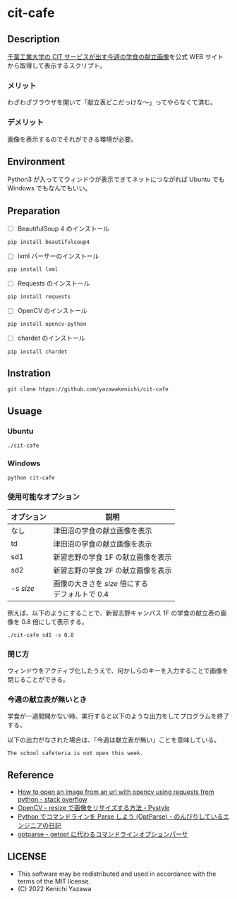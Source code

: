 # cit-cafe
## Description
[千葉工業大学の CIT サービスが出す今週の学食の献立画像](https://www.cit-s.com/dining/)を公式 WEB サイトから取得して表示するスクリプト。

### メリット
わざわざブラウザを開いて「献立表どこだっけな〜」ってやらなくて済む。

### デメリット
画像を表示するのでそれができる環境が必要。

## Environment
Python3 が入っててウィンドウが表示できてネットにつながれば Ubuntu でも Windows でもなんでもいい。

## Preparation
- [ ] BeautifulSoup 4 のインストール
```
pip install beautifulsoup4
```
- [ ] lxml パーサーのインストール
```
pip install lxml
```
- [ ] Requests のインストール
```
pip install requests
```
- [ ] OpenCV のインストール
```
pip install opencv-python
```

- [ ] chardet のインストール
```
pip install chardet
```

## Instration
```
git clone htpps://github.com/yazawakenichi/cit-cafe
```

## Usuage
### Ubuntu
```
./cit-cafe
```
### Windows
```
python cit-cafe
```

### 使用可能なオプション
|オプション|説明
|---|---
|なし|津田沼の学食の献立画像を表示
|td|津田沼の学食の献立画像を表示
|sd1|新習志野の学食 1F の献立画像を表示
|sd2|新習志野の学食 2F の献立画像を表示
|-s *size*|画像の大きさを *size* 倍にする<br>デフォルトで 0.4

例えば、以下のようにすることで、新習志野キャンパス 1F の学食の献立表の画像を 0.8 倍にして表示する。
```
./cit-cafe sd1 -s 0.8
```

### 閉じ方
ウィンドウをアクティブ化したうえで、何かしらのキーを入力することで画像を閉じることができる。

### 今週の献立表が無いとき
学食が一週間開かない時、実行すると以下のような出力をしてプログラムを終了する。

以下の出力がなされた場合は、「今週は献立表が無い」ことを意味している。

```
The school cafeteria is not open this week.
```

## Reference
- [How to open an image from an url with opencv using requests from python - stack overflow](https://stackoverflow.com/questions/57539233/how-to-open-an-image-from-an-url-with-opencv-using-requests-from-python)
- [OpenCV - resize で画像をリサイズする方法 - Pystyle](https://pystyle.info/opencv-resize/)
- [Python でコマンドラインを Parse しよう (OptParse) - のんびりしているエンジニアの日記](https://nonbiri-tereka.hatenablog.com/entry/2014/09/19/143728)
- [optparse - getopt に代わるコマンドラインオプションパーサ](https://ja.pymotw.com/2/optparse/)

## LICENSE

- This software may be redistributed and used in accordance with the terms of the MIT license.
- (C) 2022 Kenichi Yazawa


